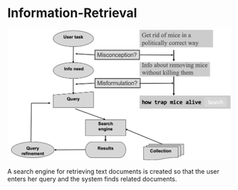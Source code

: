 # Information-Retrieval

![](./Image/img.png)

A search engine for retrieving text documents is created so that the user enters her query and the system finds related documents.